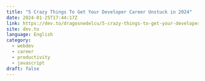 ```yaml
---
title: "5 Crazy Things To Get Your Developer Career Unstuck in 2024"
date: 2024-01-25T17:44:17Z
link: https://dev.to/dragosnedelcu/5-crazy-things-to-get-your-developer-career-unstuck-mcp?utm_medium=RSS&utm_source=news.12bit.vn
site: dev.to
language: English
category:
  - webdev
  - career
  - productivity
  - javascript
draft: false
---
```

